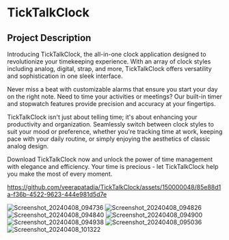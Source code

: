 # TickTalkClock

## Project Description

Introducing TickTalkClock, the all-in-one clock application designed to revolutionize your timekeeping experience. With an array of clock styles including analog, digital, strap, and more, TickTalkClock offers versatility and sophistication in one sleek interface.

Never miss a beat with customizable alarms that ensure you start your day on the right note. Need to time your activities or meetings? Our built-in timer and stopwatch features provide precision and accuracy at your fingertips.

TickTalkClock isn't just about telling time; it's about enhancing your productivity and organization. Seamlessly switch between clock styles to suit your mood or preference, whether you're tracking time at work, keeping pace with your daily routine, or simply enjoying the aesthetics of classic analog design.

Download TickTalkClock now and unlock the power of time management with elegance and efficiency. Your time is precious - let TickTalkClock help you make the most of every moment.

https://github.com/veerapatadia/TickTalkClock/assets/150000048/85e88d1a-f36b-4522-9623-444e981d5d7e

![Screenshot_20240408_094736](https://github.com/veerapatadia/TickTalkClock/assets/150000048/d5d7a0a7-4ff5-4b7a-b6d5-57f30101e084)
![Screenshot_20240408_094826](https://github.com/veerapatadia/TickTalkClock/assets/150000048/79f448c5-2659-4623-be2f-b1a86716466c)
![Screenshot_20240408_094840](https://github.com/veerapatadia/TickTalkClock/assets/150000048/b7c94475-b440-4aeb-a9a1-bbf8b239690b)
![Screenshot_20240408_094900](https://github.com/veerapatadia/TickTalkClock/assets/150000048/7ab671f8-b972-48b7-a1db-31d2ef4a9707)
![Screenshot_20240408_094938](https://github.com/veerapatadia/TickTalkClock/assets/150000048/d080a82e-ce30-49d3-b0fe-4347e6675c40)
![Screenshot_20240408_095036](https://github.com/veerapatadia/TickTalkClock/assets/150000048/59606318-8297-4e3f-b364-0810667ff988)
![Screenshot_20240408_101322](https://github.com/veerapatadia/TickTalkClock/assets/150000048/b243c0fc-44de-4b0a-a687-d324f91ba280)

